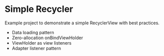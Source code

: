Simple Recycler
===============

Example project to demonstrate a simple RecyclerView with best practices.

 - Data loading pattern
 - Zero-allocation onBindViewHolder
 - ViewHolder as view listeners
 - Adapter listener pattern
 
